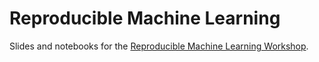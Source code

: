 # Reproducible Machine Learning
Slides and notebooks for the [Reproducible Machine Learning Workshop](https://www.eventbrite.com/e/reproducible-data-management-for-machine-learning-workshop-tickets-41102265984).
